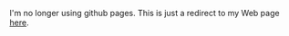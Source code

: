 I'm no longer using github pages. This is just a redirect to my Web page [here](http://pages.di.unipi.it/rossano). 
